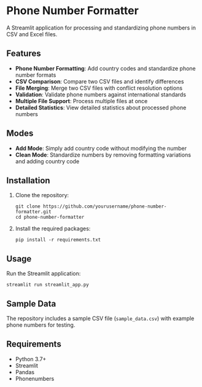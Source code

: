 # Phone Number Formatter

A Streamlit application for processing and standardizing phone numbers in CSV and Excel files.

## Features

- **Phone Number Formatting**: Add country codes and standardize phone number formats
- **CSV Comparison**: Compare two CSV files and identify differences
- **File Merging**: Merge two CSV files with conflict resolution options
- **Validation**: Validate phone numbers against international standards
- **Multiple File Support**: Process multiple files at once
- **Detailed Statistics**: View detailed statistics about processed phone numbers

## Modes

- **Add Mode**: Simply add country code without modifying the number
- **Clean Mode**: Standardize numbers by removing formatting variations and adding country code

## Installation

1. Clone the repository:
   ```
   git clone https://github.com/yourusername/phone-number-formatter.git
   cd phone-number-formatter
   ```

2. Install the required packages:
   ```
   pip install -r requirements.txt
   ```

## Usage

Run the Streamlit application:
```
streamlit run streamlit_app.py
```

## Sample Data

The repository includes a sample CSV file (`sample_data.csv`) with example phone numbers for testing.

## Requirements

- Python 3.7+
- Streamlit
- Pandas
- Phonenumbers
